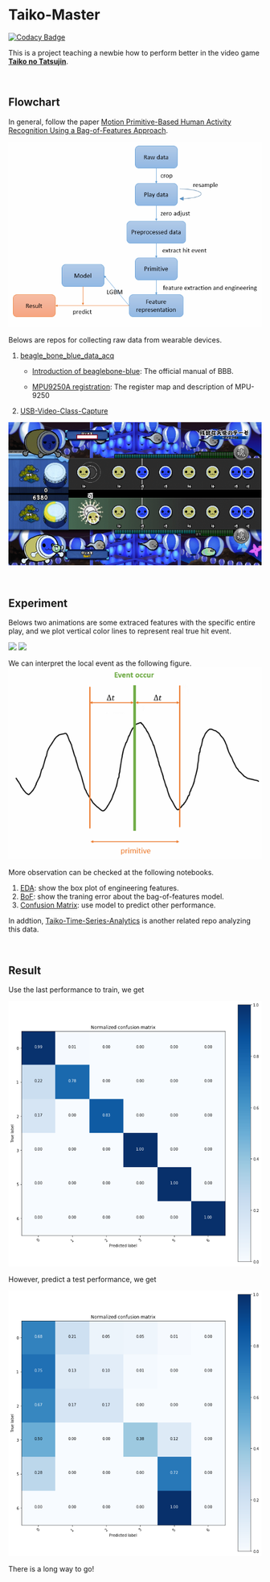 # Taiko-Master

[![Codacy Badge](https://api.codacy.com/project/badge/Grade/331f51c35b59495395e6a81555c75cfb)](https://app.codacy.com/app/howeverforever/Taiko-Master?utm_source=github.com&utm_medium=referral&utm_content=dsmilab/Taiko-Master&utm_campaign=badger)

This is a project teaching a newbie how to perform better in the video game [**Taiko no Tatsujin**](https://en.wikipedia.org/wiki/Taiko_no_Tatsujin).

<br/>

## Flowchart
In general, follow the paper [Motion Primitive-Based Human Activity Recognition Using a Bag-of-Features Approach](https://dl.acm.org/citation.cfm?id=2110433).

![](docs/flowchart.png)

Belows are repos for collecting raw data from wearable devices.

1. [beagle_bone_blue_data_acq](https://github.com/taoyilee/beagle_bone_blue_data_acq)

	- [Introduction of beaglebone-blue](docs/144934_data.pdf): The official manual of BBB.

	- [MPU9250A registration](docs/RM-MPU-9250A-00-v1.6.pdf): The register map and description of MPU-9250

2. [USB-Video-Class-Capture](https://github.com/taoyilee/USB-Video-Class-Capture)

![](docs/video_capture_sample.png)

<br/>

## Experiment
Belows two animations are some extraced features with the specific entire play, and we plot vertical color lines to represent real true hit event. 

![](docs/0420-axyz.gif)
![](docs/0420-gxyz.gif)

We can interpret the local event as the following figure.
![](docs/time_series_sense.png)

More observation can be checked at the following notebooks.

1. [EDA](util/taiko_feature_eda.ipynb): show the box plot of engineering features.
2. [BoF](util/taiko_BoF.ipynb): show the traning error about the bag-of-features model.
3. [Confusion Matrix](util/kernel_test.ipynb): use model to predict other performance.

In addtion, [Taiko-Time-Series-Analytics](https://github.com/taoyilee/Taiko-Time-Series-Analytics) is another related repo analyzing this data.

<br/>

## Result
Use the last performance to train, we get

![](docs/training_cnfm.png)

However, predict a test performance, we get

![](docs/test_cnfm.png)

There is a long way to go! 
